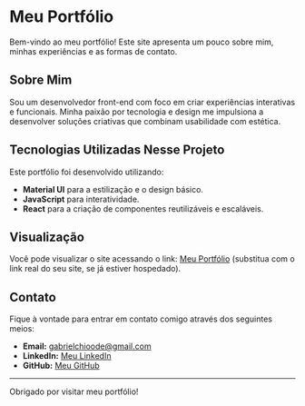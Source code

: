 # Meu Portfólio

Bem-vindo ao meu portfólio! Este site apresenta um pouco sobre mim, minhas experiências e as formas de contato.

## Sobre Mim

Sou um desenvolvedor front-end com foco em criar experiências interativas e funcionais. Minha paixão por tecnologia e design me impulsiona a desenvolver soluções criativas que combinam usabilidade com estética.

## Tecnologias Utilizadas Nesse Projeto

Este portfólio foi desenvolvido utilizando:

- **Material UI** para a estilização e o design básico.
- **JavaScript** para interatividade.
- **React** para a criação de componentes reutilizáveis e escaláveis.

## Visualização

Você pode visualizar o site acessando o link: [Meu Portfólio](https://meusite.com) (substitua com o link real do seu site, se já estiver hospedado).

## Contato

Fique à vontade para entrar em contato comigo através dos seguintes meios:

- **Email:** gabrielchioode@gmail.com
- **LinkedIn:** [Meu LinkedIn](https://www.linkedin.com/in/gabriel-chiode-589554157/)
- **GitHub:** [Meu GitHub](https://github.com/BielChiode)

---

Obrigado por visitar meu portfólio!

